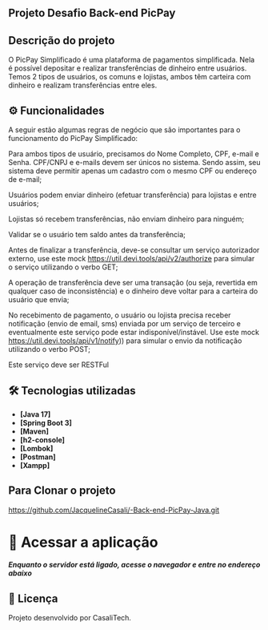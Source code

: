 ## Projeto Desafio Back-end PicPay


## Descrição do projeto
O PicPay Simplificado é uma plataforma de pagamentos simplificada. 
Nela é possível depositar e realizar transferências de dinheiro entre usuários. 
Temos 2 tipos de usuários, os comuns e lojistas, ambos têm carteira com dinheiro e realizam transferências entre eles.

[//]: # (## Imagem do Projeto)

[//]: # (![Video_2024-03-19_143950]&#40;./Video_2024-03-19_143950.gif&#41;)

## ⚙️ Funcionalidades

A seguir estão algumas regras de negócio que são importantes para o funcionamento do PicPay Simplificado:

Para ambos tipos de usuário, precisamos do Nome Completo, CPF, e-mail e Senha. CPF/CNPJ e e-mails devem ser únicos no sistema. Sendo assim, seu sistema deve permitir apenas um cadastro com o mesmo CPF ou endereço de e-mail;

Usuários podem enviar dinheiro (efetuar transferência) para lojistas e entre usuários;

Lojistas só recebem transferências, não enviam dinheiro para ninguém;

Validar se o usuário tem saldo antes da transferência;

Antes de finalizar a transferência, deve-se consultar um serviço autorizador externo, use este mock https://util.devi.tools/api/v2/authorize para simular o serviço utilizando o verbo GET;

A operação de transferência deve ser uma transação (ou seja, revertida em qualquer caso de inconsistência) e o dinheiro deve voltar para a carteira do usuário que envia;

No recebimento de pagamento, o usuário ou lojista precisa receber notificação (envio de email, sms) enviada por um serviço de terceiro e eventualmente este serviço pode estar indisponível/instável. Use este mock https://util.devi.tools/api/v1/notify)) para simular o envio da notificação utilizando o verbo POST;

Este serviço deve ser RESTFul

## 🛠 Tecnologias utilizadas

- **[Java 17]**
- **[Spring Boot 3]**
- **[Maven]**
- **[h2-console]**
- **[Lombok]**
- **[Postman]**
- **[Xampp]**

## Para Clonar o projeto
https://github.com/JacquelineCasali/-Back-end-PicPay-Java.git


# 📁 Acessar a aplicação

##### Enquanto o servidor está ligado, acesse o navegador e entre no endereço abaixo

[//]: # (http://localhost:8080/swagger-ui/index.html)


## 📝 Licença

Projeto desenvolvido por CasaliTech.
